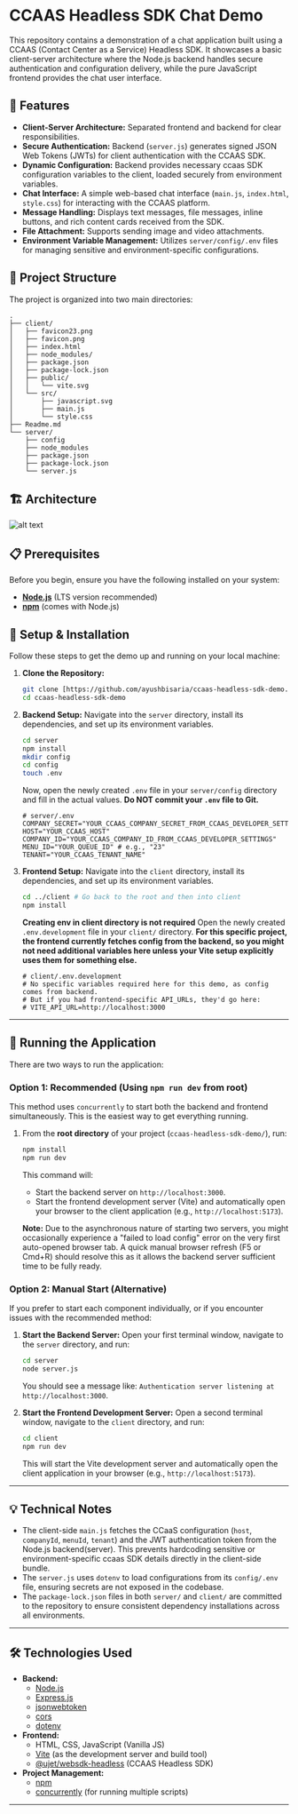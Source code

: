 # CCAAS Headless SDK Chat Demo

This repository contains a demonstration of a chat application built using a CCAAS (Contact Center as a Service) Headless SDK. It showcases a basic client-server architecture where the Node.js backend handles secure authentication and configuration delivery, while the pure JavaScript frontend provides the chat user interface.

## 🚀 Features

* **Client-Server Architecture:** Separated frontend and backend for clear responsibilities.
* **Secure Authentication:** Backend (`server.js`) generates signed JSON Web Tokens (JWTs) for client authentication with the CCAAS SDK.
* **Dynamic Configuration:** Backend provides necessary ccaas SDK configuration variables to the client, loaded securely from environment variables.
* **Chat Interface:** A simple web-based chat interface (`main.js`, `index.html`, `style.css`) for interacting with the CCAAS platform.
* **Message Handling:** Displays text messages, file messages, inline buttons, and rich content cards received from the SDK.
* **File Attachment:** Supports sending image and video attachments.
* **Environment Variable Management:** Utilizes `server/config/.env` files for managing sensitive and environment-specific configurations.

## 📁 Project Structure

The project is organized into two main directories:
```
.
├── client/
│   ├── favicon23.png
│   ├── favicon.png
│   ├── index.html
│   ├── node_modules/
│   ├── package.json
│   ├── package-lock.json
│   ├── public/
│   │   └── vite.svg
│   └── src/
│       ├── javascript.svg
│       ├── main.js
│       └── style.css
├── Readme.md
└── server/
    ├── config
    ├── node_modules
    ├── package.json
    ├── package-lock.json
    └── server.js

```

## 🏗️ Architecture

![alt text](https://github.com/ayushbisaria/ccaas-headless-sdk-demo/blob/main/architecture.png?raw=true)

## 📋 Prerequisites

Before you begin, ensure you have the following installed on your system:

* [**Node.js**](https://nodejs.org/en/download/) (LTS version recommended)
* [**npm**](https://www.npmjs.com/get-npm) (comes with Node.js)

## 🚀 Setup & Installation

Follow these steps to get the demo up and running on your local machine:

1.  **Clone the Repository:**
    ```bash
    git clone [https://github.com/ayushbisaria/ccaas-headless-sdk-demo.git)
    cd ccaas-headless-sdk-demo
    ```
2.  **Backend Setup:**
    Navigate into the `server` directory, install its dependencies, and set up its environment variables.

    ```bash
    cd server
    npm install
    mkdir config
    cd config
    touch .env 
    ```
    Now, open the newly created `.env` file in your `server/config` directory and fill in the actual values. **Do NOT commit your `.env` file to Git.**

    ```dotenv
    # server/.env
    COMPANY_SECRET="YOUR_CCAAS_COMPANY_SECRET_FROM_CCAAS_DEVELOPER_SETTINGS"
    HOST="YOUR_CCAAS_HOST"
    COMPANY_ID="YOUR_CCAAS_COMPANY_ID_FROM_CCAAS_DEVELOPER_SETTINGS"
    MENU_ID="YOUR_QUEUE_ID" # e.g., "23"
    TENANT="YOUR_CCAAS_TENANT_NAME" 
    ```

3.  **Frontend Setup:**
    Navigate into the `client` directory, install its dependencies, and set up its environment variables.

    ```bash
    cd ../client # Go back to the root and then into client
    npm install
    ```
    **Creating env in client directory is not required**
    Open the newly created `.env.development` file in your `client/` directory. **For this specific project, the frontend currently fetches config from the backend, so you might not need additional variables here unless your Vite setup explicitly uses them for something else.**

    ```dotenv
    # client/.env.development
    # No specific variables required here for this demo, as config comes from backend.
    # But if you had frontend-specific API_URLs, they'd go here:
    # VITE_API_URL=http://localhost:3000
    ```

---

## 🚀 Running the Application

There are two ways to run the application:

### Option 1: Recommended (Using `npm run dev` from root)

This method uses `concurrently` to start both the backend and frontend simultaneously. This is the easiest way to get everything running.

1.  From the **root directory** of your project (`ccaas-headless-sdk-demo/`), run:
    ```bash
    npm install
    npm run dev
    ```
    This command will:
    * Start the backend server on `http://localhost:3000`.
    * Start the frontend development server (Vite) and automatically open your browser to the client application (e.g., `http://localhost:5173`).

    **Note:** Due to the asynchronous nature of starting two servers, you might occasionally experience a "failed to load config" error on the very first auto-opened browser tab. A quick manual browser refresh (F5 or Cmd+R) should resolve this as it allows the backend server sufficient time to be fully ready.

### Option 2: Manual Start (Alternative)

If you prefer to start each component individually, or if you encounter issues with the recommended method:

1.  **Start the Backend Server:**
    Open your first terminal window, navigate to the `server` directory, and run:
    ```bash
    cd server
    node server.js
    ```
    You should see a message like: `Authentication server listening at http://localhost:3000`.

2.  **Start the Frontend Development Server:**
    Open a second terminal window, navigate to the `client` directory, and run:
    ```bash
    cd client
    npm run dev
    ```
    This will start the Vite development server and automatically open the client application in your browser (e.g., `http://localhost:5173`).

---

## 💡 Technical Notes

* The client-side `main.js` fetches the CCaaS configuration (`host`, `companyId`, `menuId`, `tenant`) and the JWT authentication token from the Node.js backend(server). This prevents hardcoding sensitive or environment-specific ccaas SDK details directly in the client-side bundle.
* The `server.js` uses `dotenv` to load configurations from its `config/.env` file, ensuring secrets are not exposed in the codebase.
* The `package-lock.json` files in both `server/` and `client/` are committed to the repository to ensure consistent dependency installations across all environments.

---

## 🛠️ Technologies Used

* **Backend:**
    * [Node.js](https://nodejs.org/en/)
    * [Express.js](https://expressjs.com/)
    * [jsonwebtoken](https://www.npmjs.com/package/jsonwebtoken)
    * [cors](https://www.npmjs.com/package/cors)
    * [dotenv](https://www.npmjs.com/package/dotenv)
* **Frontend:**
    * HTML, CSS, JavaScript (Vanilla JS)
    * [Vite](https://vitejs.dev/) (as the development server and build tool)
    * [@ujet/websdk-headless](https://www.npmjs.com/package/@ujet/websdk-headless) (CCAAS Headless SDK)
* **Project Management:**
    * [npm](https://www.npmjs.com/)
    * [concurrently](https://www.npmjs.com/package/concurrently) (for running multiple scripts)

---
